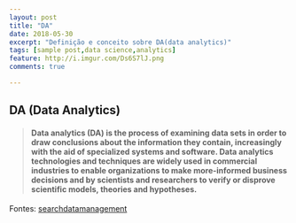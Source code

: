 ```yaml
---
layout: post
title: "DA"
date: 2018-05-30
excerpt: "Definição e conceito sobre DA(data analytics)"
tags: [sample post,data science,analytics]
feature: http://i.imgur.com/Ds6S7lJ.png
comments: true

---
```

## DA (Data Analytics) 

> <h4>Data analytics (DA) is the process of examining data sets in order to draw conclusions about the information they contain, increasingly with the aid of specialized systems and software. Data analytics technologies and techniques are widely used in commercial industries to enable organizations to make more-informed business decisions and by scientists and researchers to verify or disprove scientific models, theories and hypotheses. </h4>





Fontes: [searchdatamanagement](https://searchdatamanagement.techtarget.com/definition/data-analytics)



